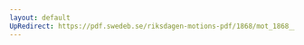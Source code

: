 ```yaml
---
layout: default
UpRedirect: https://pdf.swedeb.se/riksdagen-motions-pdf/1868/mot_1868__ak__00192.pdf
---
```

